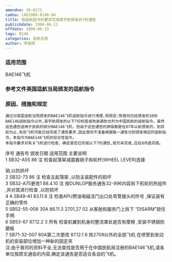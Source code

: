 ```yaml
---
amendno: 39-0173  
cadno: CAD1988-B146-04  
title: 按适航指令的要求完成英宇航颁发的7份通告  
publishdate: 1988-06-11  
effdate: 1988-06-15  
tags: B146  
categories: 民航总局  
author: 李丽琪  
---
```

  
### 适用范围  
BAE146飞机  
  
<!--more-->  
### 参考文件英国适航当局颁发的适航指令  
  
### 原因、措施和规定  
    通过对英国适航当局颁发的BAE146飞机适航指令进行清理,现规定:除我司已经颁发的10份BAE146适航指令以外,英宇航颁发的以下7份检查或改装通告也列为中国民航的适航指令。虽然这些通告适用于民航的部分BAE146飞机，但由于这些通告的原版都是在87年以前颁发的，到目前为止,有些飞机可能已经完成了通告要求,因此我司不准备根据每一通告分别颁发相应的适航指令。本指令为BAE146飞机的综合性指令。  
    本指令要求对有关飞机进行检查，确定是否已完成以下7份通告,若仍未完成,应在8月底完成。  
序号  通告号  颁发日期  适用范围  主要说明  
1  SB32-A55  86 注  检查起落架减震器销子和轮杆(WHEEL LEVER)连接  
  
  
销,以防损坏  
2  SB32-73  86 注  检查主起落架 ,以防主装配件的损坏  
3  SB32-A75更改1  88.4.10 注  按DUNLOP服务通告32-996内容拆下机轮的热组件 ,并对其进行检查 ,以防损坏  
4  A SB49-A1  83.11.8 注  检查APU燃油电磁活门出口处弯管接头的件号 ,保证装有正确的零件  
5  SB52-55-008 30A  86.11.3  2701,27 02 从客舱和服务门上拆下 “DISARM”锁住手柄  
6  SB53-67  87.12.2 3 所有  检查机翼到机身的整流罩处是否有摩擦 ,安装不锈钢防磨板  
7  SB71-32-007 60A第二次更改  87.12.1 6 除2709以外的全部飞机  在喷管到发动机的安装部位增加一种新的固定夹  
    注:由于我司的资料不全,无法查找是否用于在中国民航局注册的BAE146飞机,请各单位按原文通告的内容,确定该通告是否适合各自的飞机。  
